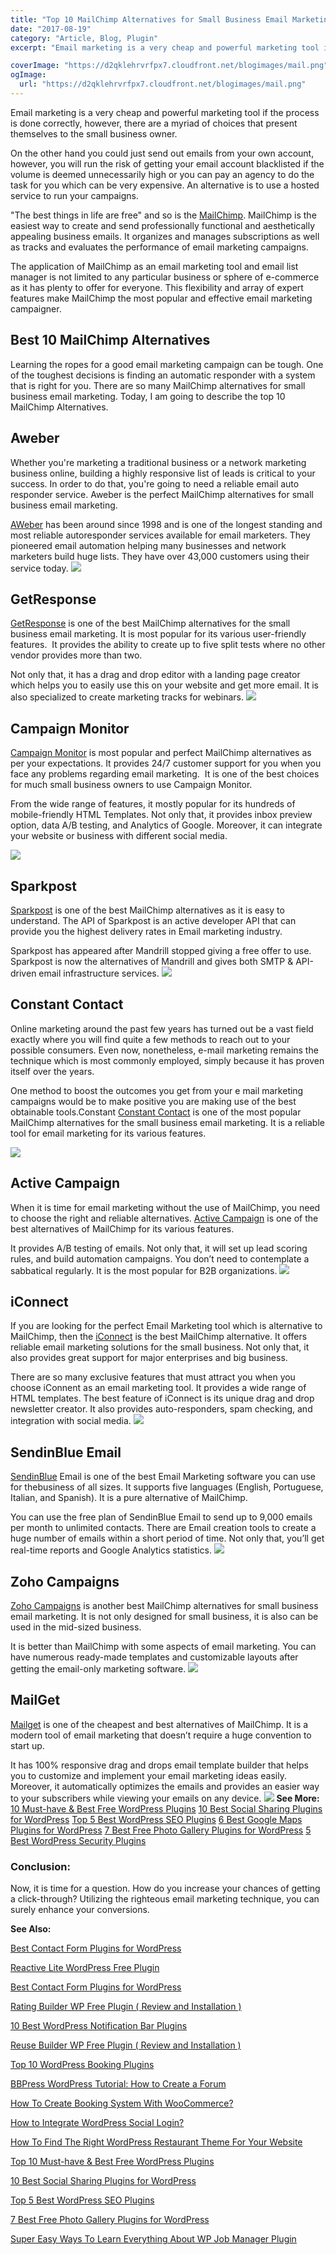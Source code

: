 ```yaml
---
title: "Top 10 MailChimp Alternatives for Small Business Email Marketing"
date: "2017-08-19"
category: "Article, Blog, Plugin"
excerpt: "Email marketing is a very cheap and powerful marketing tool if the process is done correctly, however, there are a myriad of choices that present themselves to the small business owner. On the other hand you could just send out emails from your own account, however, you will run the risk of getting your email "

coverImage: "https://d2qklehrvrfpx7.cloudfront.net/blogimages/mail.png"
ogImage:
  url: "https://d2qklehrvrfpx7.cloudfront.net/blogimages/mail.png"
---
```


Email marketing is a very cheap and powerful marketing tool if the process is done correctly, however, there are a myriad of choices that present themselves to the small business owner.

On the other hand you could just send out emails from your own account, however, you will run the risk of getting your email account blacklisted if the volume is deemed unnecessarily high or you can pay an agency to do the task for you which can be very expensive. An alternative is to use a hosted service to run your campaigns.

"The best things in life are free" and so is the [MailChimp](https://mailchimp.com/). MailChimp is the easiest way to create and send professionally functional and aesthetically appealing business emails. It organizes and manages subscriptions as well as tracks and evaluates the performance of email marketing campaigns.

The application of MailChimp as an email marketing tool and email list manager is not limited to any particular business or sphere of e-commerce as it has plenty to offer for everyone. This flexibility and array of expert features make MailChimp the most popular and effective email marketing campaigner.

## Best 10 MailChimp Alternatives

Learning the ropes for a good email marketing campaign can be tough. One of the toughest decisions is finding an automatic responder with a system that is right for you. There are so many MailChimp alternatives for small business email marketing. Today, I am going to describe the top 10 MailChimp Alternatives.

## Aweber

Whether you're marketing a traditional business or a network marketing business online, building a highly responsive list of leads is critical to your success. In order to do that, you're going to need a reliable email auto responder service. Aweber is the perfect MailChimp alternatives for small business email marketing.

[AWeber](https://www.aweber.com/) has been around since 1998 and is one of the longest standing and most reliable autoresponder services available for email marketers. They pioneered email automation helping many businesses and network marketers build huge lists. They have over 43,000 customers using their service today.
![](https://d2qklehrvrfpx7.cloudfront.net/blogimages/mail1.png)

## GetResponse

[GetResponse](https://www.getresponse.com/) is one of the best MailChimp alternatives for the small business email marketing. It is most popular for its various user-friendly features.  It provides the ability to create up to five split tests where no other vendor provides more than two.

Not only that, it has a drag and drop editor with a landing page creator which helps you to easily use this on your website and get more email. It is also specialized to create marketing tracks for webinars.
![](https://d2qklehrvrfpx7.cloudfront.net/blogimages/mail2.png)

## Campaign Monitor

[Campaign Monitor](https://www.campaignmonitor.com/a/) is most popular and perfect MailChimp alternatives as per your expectations. It provides 24/7 customer support for you when you face any problems regarding email marketing.  It is one of the best choices for much small business owners to use Campaign Monitor.

From the wide range of features, it mostly popular for its hundreds of mobile-friendly HTML Templates. Not only that, it provides inbox preview option, data A/B testing, and Analytics of Google. Moreover, it can integrate your website or business with different social media.

![](https://d2qklehrvrfpx7.cloudfront.net/blogimages/mail3.png)

## Sparkpost

[Sparkpost](https://www.sparkpost.com) is one of the best MailChimp alternatives as it is easy to understand. The API of Sparkpost is an active developer API that can provide you the highest delivery rates in Email marketing industry.

Sparkpost has appeared after Mandrill stopped giving a free offer to use. Sparkpost is now the alternatives of Mandrill and gives both SMTP & API-driven email infrastructure services.
![](https://d2qklehrvrfpx7.cloudfront.net/blogimages/mail4.png)

## Constant Contact

Online marketing around the past few years has turned out be a vast field exactly where you will find quite a few methods to reach out to your possible consumers. Even now, nonetheless, e-mail marketing remains the technique which is most commonly employed, simply because it has proven itself over the years.

One method to boost the outcomes you get from your e mail marketing campaigns would be to make positive you are making use of the best obtainable tools.Constant [Constant Contact](https://www.constantcontact.com/index.jsp) is one of the most popular MailChimp alternatives for the small business email marketing. It is a reliable tool for email marketing for its various features.

![](https://d2qklehrvrfpx7.cloudfront.net/blogimages/mail5.png)

## Active Campaign

When it is time for email marketing without the use of MailChimp, you need to choose the right and reliable alternatives. [Active Campaign](http://www.activecampaign.com/) is one of the best alternatives of MailChimp for its various features.

It provides A/B testing of emails. Not only that, it will set up lead scoring rules, and build automation campaigns. You don’t need to contemplate a sabbatical regularly. It is the most popular for B2B organizations.
![](https://d2qklehrvrfpx7.cloudfront.net/blogimages/mail6.png)

## iConnect

If you are looking for the perfect Email Marketing tool which is alternative to MailChimp, then the [iConnect](http://www.iconnect.zm/webmail.html) is the best MailChimp alternative. It offers reliable email marketing solutions for the small business. Not only that, it also provides great support for major enterprises and big business.

There are so many exclusive features that must attract you when you choose iConnent as an email marketing tool. It provides a wide range of HTML templates. The best feature of iConnect is its unique drag and drop newsletter creator. It also provides auto-responders, spam checking, and integration with social media.
![](https://d2qklehrvrfpx7.cloudfront.net/blogimages/mail7.png)

## SendinBlue Email

[SendinBlue](https://www.sendinblue.com/) Email is one of the best Email Marketing software you can use for thebusiness of all sizes. It supports five languages (English, Portuguese, Italian, and Spanish). It is a pure alternative of MailChimp.

You can use the free plan of SendinBlue Email to send up to 9,000 emails per month to unlimited contacts. There are Email creation tools to create a huge number of emails within a short period of time. Not only that, you’ll get real-time reports and Google Analytics statistics.
![](https://d2qklehrvrfpx7.cloudfront.net/blogimages/mail8.png)

## Zoho Campaigns

[Zoho Campaigns](https://www.zoho.com/campaigns/) is another best MailChimp alternatives for small business email marketing. It is not only designed for small business, it is also can be used in the mid-sized business.

It is better than MailChimp with some aspects of email marketing. You can have numerous ready-made templates and customizable layouts after getting the email-only marketing software.
![](https://d2qklehrvrfpx7.cloudfront.net/blogimages/mail9.png)

## MailGet

[Mailget](https://www.formget.com/mailget-app/) is one of the cheapest and best alternatives of MailChimp. It is a modern tool of email marketing that doesn’t require a huge convention to start up.

It has 100% responsive drag and drops email template builder that helps you to customize and implement your email marketing ideas easily. Moreover, it automatically optimizes the emails and provides an easier way to your subscribers while viewing your emails on any device.
![](https://d2qklehrvrfpx7.cloudfront.net/blogimages/mail10.png)
**See More:** [10 Must-have & Best Free WordPress Plugins](https://redq.io/blog/top-10-must-best-free-wordpress-plugins-2017/) [10 Best Social Sharing Plugins for WordPress](https://redq.io/blog/10-best-social-sharing-plugins-for-wordpress/) [Top 5 Best WordPress SEO Plugins](https://redq.io/blog/top-5-best-wordpress-seo-plugins/) [6 Best Google Maps Plugins for WordPress](https://redq.io/blog/google-maps-plugins-for-wordpress/) [7 Best Free Photo Gallery Plugins for WordPress](https://redq.io/blog/best-free-photo-gallery-plugin-for-wordpress/) [5 Best WordPress Security Plugins](https://redq.io/blog/best-wordpress-security-plugins/)

### Conclusion:

Now, it is time for a question. How do you increase your chances of getting a click-through? Utilizing the righteous email marketing technique, you can surely enhance your conversions.

**See Also:**

[Best Contact Form Plugins for WordPress](https://redq.io/blog/best-contact-form-plugins-wordpress/)

[Reactive Lite WordPress Free Plugin](https://redq.io/blog/reactive-lite-wordpress-free-plugin/)

[Best Contact Form Plugins for WordPress](https://redq.io/blog/best-contact-form-plugins-wordpress/)

[Rating Builder WP Free Plugin ( Review and Installation )](https://redq.io/blog/rating-builder-wp-free-plugin/)

[10 Best WordPress Notification Bar Plugins](https://redq.io/blog/10-best-word-press-notification-bar-plugins/)

[Reuse Builder WP Free Plugin ( Review and Installation )](https://redq.io/blog/reuse-builder-wp-free-plugin/)

[Top 10 WordPress Booking Plugins](https://redq.io/blog/top-10-wordpress-booking-plugins/)

[BBPress WordPress Tutorial: How to Create a Forum](https://redq.io/blog/how-to-create-a-forum-bbpress-wordpress/)

[How To Create Booking System With WooCommerce?](https://redq.io/blog/create-woocommerce-booking-system/)

[How to Integrate WordPress Social Login?](https://redq.io/blog/wordpress-social-login-integration/)

[How To Find The Right WordPress Restaurant Theme For Your Website](https://redq.io/blog/wordpress-restaurant-theme/)

[Top 10 Must-have & Best Free WordPress Plugins](https://redq.io/blog/top-10-must-best-free-wordpress-plugins-2017/)

[10 Best Social Sharing Plugins for WordPress](https://redq.io/blog/10-best-social-sharing-plugins-for-wordpress/)

[Top 5 Best WordPress SEO Plugins](https://redq.io/blog/top-5-best-wordpress-seo-plugins/)

[7 Best Free Photo Gallery Plugins for WordPress](https://redq.io/blog/best-free-photo-gallery-plugin-for-wordpress/)

[Super Easy Ways To Learn Everything About WP Job Manager Plugin](https://redq.io/blog/wp-job-manager-plugin/)
